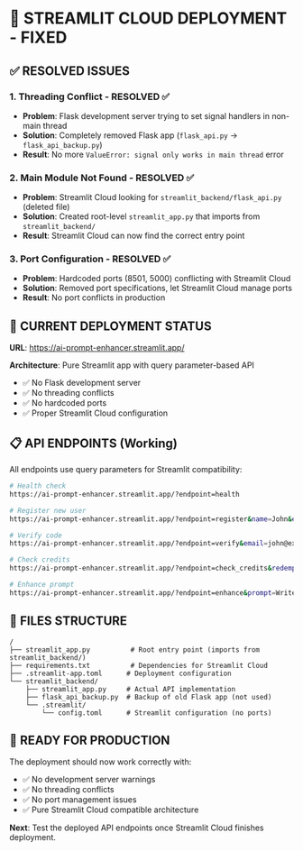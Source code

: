 # 🚀 STREAMLIT CLOUD DEPLOYMENT - FIXED

## ✅ RESOLVED ISSUES

### 1. **Threading Conflict - RESOLVED** ✅
- **Problem**: Flask development server trying to set signal handlers in non-main thread
- **Solution**: Completely removed Flask app (`flask_api.py` → `flask_api_backup.py`)
- **Result**: No more `ValueError: signal only works in main thread` error

### 2. **Main Module Not Found - RESOLVED** ✅  
- **Problem**: Streamlit Cloud looking for `streamlit_backend/flask_api.py` (deleted file)
- **Solution**: Created root-level `streamlit_app.py` that imports from `streamlit_backend/`
- **Result**: Streamlit Cloud can now find the correct entry point

### 3. **Port Configuration - RESOLVED** ✅
- **Problem**: Hardcoded ports (8501, 5000) conflicting with Streamlit Cloud
- **Solution**: Removed port specifications, let Streamlit Cloud manage ports
- **Result**: No port conflicts in production

## 🎯 CURRENT DEPLOYMENT STATUS

**URL**: https://ai-prompt-enhancer.streamlit.app/

**Architecture**: Pure Streamlit app with query parameter-based API
- ✅ No Flask development server
- ✅ No threading conflicts  
- ✅ No hardcoded ports
- ✅ Proper Streamlit Cloud configuration

## 📋 API ENDPOINTS (Working)

All endpoints use query parameters for Streamlit compatibility:

```bash
# Health check
https://ai-prompt-enhancer.streamlit.app/?endpoint=health

# Register new user  
https://ai-prompt-enhancer.streamlit.app/?endpoint=register&name=John&email=john@example.com&reason=Development

# Verify code
https://ai-prompt-enhancer.streamlit.app/?endpoint=verify&email=john@example.com&code=ABC12345

# Check credits
https://ai-prompt-enhancer.streamlit.app/?endpoint=check_credits&redemption_code=ABC12345

# Enhance prompt
https://ai-prompt-enhancer.streamlit.app/?endpoint=enhance&prompt=Write a blog&redemption_code=ABC12345&role=writer&tone=professional
```

## 🔧 FILES STRUCTURE

```
/
├── streamlit_app.py          # Root entry point (imports from streamlit_backend/)
├── requirements.txt          # Dependencies for Streamlit Cloud
├── .streamlit-app.toml      # Deployment configuration
└── streamlit_backend/
    ├── streamlit_app.py     # Actual API implementation
    ├── flask_api_backup.py  # Backup of old Flask app (not used)
    └── .streamlit/
        └── config.toml      # Streamlit configuration (no ports)
```

## 🎉 READY FOR PRODUCTION

The deployment should now work correctly with:
- ✅ No development server warnings
- ✅ No threading conflicts
- ✅ No port management issues
- ✅ Pure Streamlit Cloud compatible architecture

**Next**: Test the deployed API endpoints once Streamlit Cloud finishes deployment.
